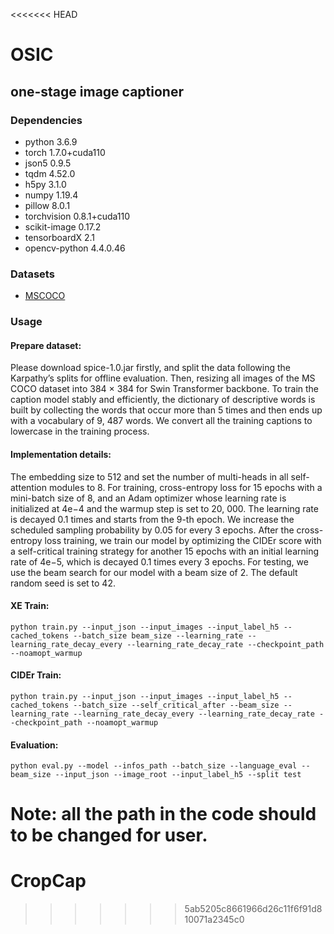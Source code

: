 <<<<<<< HEAD
# OSIC
## one-stage image captioner
### Dependencies
- python 3.6.9
- torch 1.7.0+cuda110
- json5 0.9.5
- tqdm 4.52.0
- h5py 3.1.0
- numpy 1.19.4
- pillow 8.0.1
- torchvision 0.8.1+cuda110
- scikit-image 0.17.2
- tensorboardX 2.1
- opencv-python 4.4.0.46
### Datasets
- [MSCOCO](https://cocodataset.org/#captions-2015)
### Usage
#### Prepare dataset:
Please download spice-1.0.jar firstly, and split the data following the Karpathy’s splits for offline evaluation. Then, resizing all images of the MS COCO dataset into 384 × 384 for Swin Transformer backbone. To train the caption model stably and efficiently, the dictionary of descriptive words is built by collecting the words that occur more than 5 times and then ends up with a vocabulary of 9, 487 words. We convert all the training captions to lowercase in the training process.
#### Implementation details:
The embedding size to 512 and set the number of multi-heads in all self-attention modules to 8. For training, cross-entropy loss for 15 epochs with a mini-batch size of 8, and an Adam optimizer whose learning rate is initialized at 4e−4 and the warmup step is set to 20, 000. The learning rate is decayed 0.1 times and starts from the 9-th epoch. We increase the scheduled sampling probability by 0.05 for every 3 epochs. After the cross-entropy loss training, we train our model by optimizing the CIDEr score with a self-critical training strategy for another 15 epochs with an initial learning rate of 4e−5, which is decayed 0.1 times every 3 epochs. For testing, we use the beam search for our model with a beam size of 2. The default random seed is set to 42.
#### XE Train:
`python train.py --input_json --input_images --input_label_h5 --cached_tokens --batch_size beam_size --learning_rate --learning_rate_decay_every --learning_rate_decay_rate --checkpoint_path --noamopt_warmup`

#### CIDEr Train:
`python train.py --input_json --input_images --input_label_h5 --cached_tokens --batch_size --self_critical_after --beam_size --learning_rate --learning_rate_decay_every --learning_rate_decay_rate --checkpoint_path --noamopt_warmup`

#### Evaluation:
`python eval.py --model --infos_path --batch_size --language_eval --beam_size --input_json --image_root --input_label_h5 --split test `

**Note: all the path in the code should to be changed for user.**
=======
# CropCap
>>>>>>> 5ab5205c8661966d26c11f6f91d810071a2345c0
